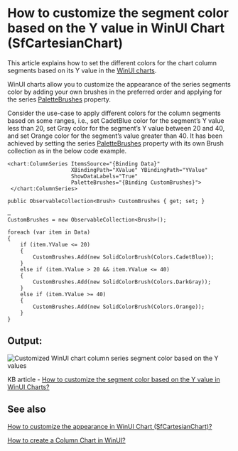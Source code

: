 # How to customize the segment color based on the Y value in WinUI Chart (SfCartesianChart)

This article explains how to set the different colors for the chart column segments based on its Y value in the [WinUI charts](https://www.syncfusion.com/winui-controls/charts).

WinUI charts allow you to customize the appearance of the series segments color by adding your own brushes in the preferred order and applying for the series [PaletteBrushes](https://help.syncfusion.com/cr/winui/Syncfusion.UI.Xaml.Charts.ChartSeriesBase.html#Syncfusion_UI_Xaml_Charts_ChartSeriesBase_PaletteBrushes) property.

Consider the use-case to apply different colors for the column segments based on some ranges, i.e., set CadetBlue color for the segment’s Y value less than 20, set Gray color for the segment’s Y value between 20 and 40, and set Orange color for the segment’s value greater than 40. It has been achieved by setting the series [PaletteBrushes](https://help.syncfusion.com/cr/winui/Syncfusion.UI.Xaml.Charts.ChartSeriesBase.html#Syncfusion_UI_Xaml_Charts_ChartSeriesBase_PaletteBrushes) property with its own Brush collection as in the below code example.

```
<chart:ColumnSeries ItemsSource="{Binding Data}"
                    XBindingPath="XValue" YBindingPath="YValue"
                    ShowDataLabels="True"
                    PaletteBrushes="{Binding CustomBrushes}">
 </chart:ColumnSeries>
```

```
public ObservableCollection<Brush> CustomBrushes { get; set; }

…
CustomBrushes = new ObservableCollection<Brush>();

foreach (var item in Data)
{
    if (item.YValue <= 20)
    {
        CustomBrushes.Add(new SolidColorBrush(Colors.CadetBlue));
    }
    else if (item.YValue > 20 && item.YValue <= 40)
    {
        CustomBrushes.Add(new SolidColorBrush(Colors.DarkGray));
    }
    else if (item.YValue >= 40) 
    {
        CustomBrushes.Add(new SolidColorBrush(Colors.Orange));
    }
}
```

## Output:

![Customized WinUI chart column series segment color based on the Y values](https://user-images.githubusercontent.com/53489303/193756740-cd6db33b-6100-4dd3-8891-71c53bec5eb6.png)

KB article - [How to customize the segment color based on the Y value in WinUI Charts?]()

## See also

[How to customize the appearance in WinUI Chart (SfCartesianChart)?](https://help.syncfusion.com/winui/cartesian-charts/appearance)

[How to create a Column Chart in WinUI?](https://www.syncfusion.com/kb/13539/how-to-create-a-column-chart-in-winui)
